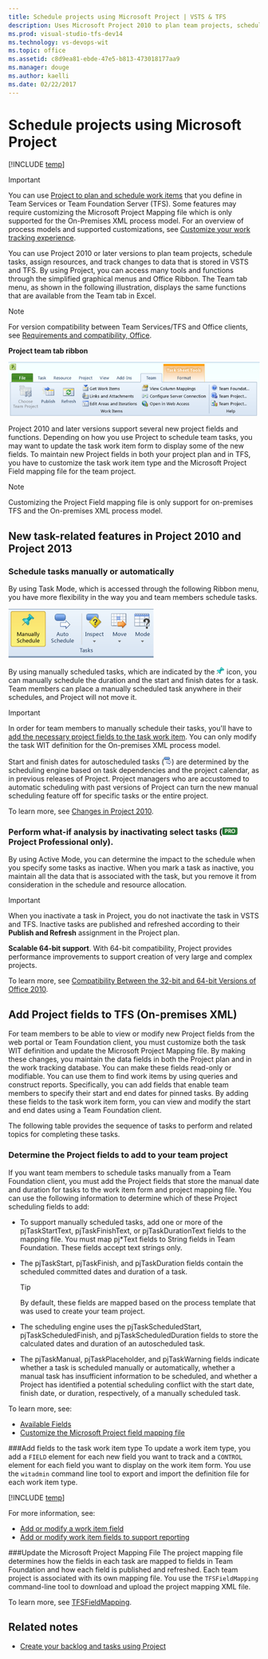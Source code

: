```yaml
---
title: Schedule projects using Microsoft Project | VSTS & TFS
description: Uses Microsoft Project 2010 to plan team projects, schedule tasks, assign resources, and track changes to data.
ms.prod: visual-studio-tfs-dev14
ms.technology: vs-devops-wit
ms.topic: office
ms.assetid: c8d9ea81-ebde-47e5-b813-473018177aa9
ms.manager: douge
ms.author: kaelli
ms.date: 02/22/2017  
---  
```


# Schedule projects using Microsoft Project  

[!INCLUDE [temp](../_shared/dev15-version-header.md)]


>[!IMPORTANT]  
>You can use [Project to plan and schedule work items](create-your-backlog-tasks-using-project.md) that you define in Team Services or Team Foundation Server (TFS). Some features may require customizing the Microsoft Project Mapping file which is only supported for the On-Premises XML process model. For an overview of process models and supported customizations, see [Customize your work tracking experience](../customize/customize-work.md).  

You can use Project 2010 or later versions to plan team projects, schedule tasks, assign resources, and track changes to data that is stored in VSTS and TFS. By using Project, you can access many tools and functions through the simplified graphical menus and Office Ribbon. The Team tab menu, as shown in the following illustration, displays the same functions that are available from the Team tab in Excel.

>[!NOTE]  
>For version compatibility between Team Services/TFS and Office clients, see [Requirements and compatibility, Office](../../accounts/requirements.md#office).  
 
**Project team tab ribbon** 

![Team Menu ribbon](_img/tfs_oiproj_ribbon.png "TFS_OIProj_Ribbon")  
  
  
Project 2010 and later versions support several new project fields and functions. Depending on how you use Project to schedule team tasks, you may want to update the task work item form to display some of the new fields. To maintain new Project fields in both your project plan and in TFS, you have to customize the task work item type and the Microsoft Project Field mapping file for the team project. 

>[!NOTE]  
>Customizing the Project Field mapping file is only support for on-premises TFS and the On-premises XML process model.  
  
<a name="NewFeatures"></a> 
##  New task-related features in Project 2010 and Project 2013  
 
### Schedule tasks manually or automatically
By using Task Mode, which is accessed through the following Ribbon menu, you have more flexibility in the way you and team members schedule tasks.

![Task mode scheduling ribbon menu options](_img/tfs_oiproj_taskmode_menu.png "TFS_OIProj_TaskMode_Menu")

By using manually scheduled tasks, which are indicated by the ![Pinned task icon](_img/tfs_oiproj_pintask_icon.png "TFS_OIProj_PinTask_Icon") icon, you can manually schedule the duration and the start and finish dates for a task. Team members can place a manually scheduled task anywhere in their schedules, and Project will not move it. 

>[!IMPORTANT]  
>In order for team members to manually schedule their tasks, you'll have to [add the necessary project fields to the task work item](#download). You can only modify the task WIT definition for the On-premises XML process model.  

Start and finish dates for autoscheduled tasks (![Auto Update Task Mode icon](_img/tfs_oiproj_autoupdate_icon.png "TFS_OIProj_AutoUpdate_Icon")) are determined by the scheduling engine based on task dependencies and the project calendar, as in previous releases of Project. Project managers who are accustomed to automatic scheduling with past versions of Project can turn the new manual scheduling feature off for specific tasks or the entire project.

To learn more, see [Changes in Project 2010](http://go.microsoft.com/fwlink/?LinkId=194857).  


### Perform what-if analysis by inactivating select tasks (![Project 2010 Professional Edition](_img/tfs_oiproj_ribbon_proicon.png "TFS_OIProj_Ribbon_ProIcon") **Project Professional only**). 

By using Active Mode, you can determine the impact to the schedule when you specify some tasks as inactive. When you mark a task as inactive, you maintain all the data that is associated with the task, but you remove it from consideration in the schedule and resource allocation. 

>[!IMPORTANT]  
>When you inactivate a task in Project, you do not inactivate the task in VSTS and TFS. Inactive tasks are published and refreshed according to their **Publish and Refresh** assignment in the Project plan.   

**Scalable 64-bit support**. With 64-bit compatibility, Project provides performance improvements to support creation of very large and complex projects.

To learn more, see [Compatibility Between the 32-bit and 64-bit Versions of Office 2010](http://go.microsoft.com/fwlink/?LinkId=194863).    

<a name="download"></a>   
##  Add Project fields to TFS (On-premises XML)  

For team members to be able to view or modify new Project fields from the web portal or Team Foundation client, you must customize both the task WIT definition and update the Microsoft Project Mapping file. By making these changes, you maintain the data fields in both the Project plan and in the work tracking database. You can make these fields read-only or modifiable. You can use them to find work items by using queries and construct reports. Specifically, you can add fields that enable team members to specify their start and end dates for pinned tasks. By adding these fields to the task work item form, you can view and modify the start and end dates using a Team Foundation client.  
  
The following table provides the sequence of tasks to perform and related topics for completing these tasks.  
  
### Determine the Project fields to add to your team project

If you want team members to schedule tasks manually from a Team Foundation client, you must add the Project fields that store the manual date and duration for tasks to the work item form and project mapping file. You can use the following information to determine which of these Project scheduling fields to add:
- To support manually scheduled tasks, add one or more of the pjTaskStartText, pjTaskFinishText, or pjTaskDurationText fields to the mapping file. You must map pj\*Text fields to String fields in Team Foundation. These fields accept text strings only.
- The pjTaskStart, pjTaskFinish, and pjTaskDuration fields contain the scheduled committed dates and duration of a task. 

	>[!TIP]  
	>By default, these fields are mapped based on the process template that was used to create your team project.

- The scheduling engine uses the pjTaskScheduledStart, pjTaskScheduledFinish, and pjTaskScheduledDuration fields to store the calculated dates and duration of an autoscheduled task.
- The pjTaskManual, pjTaskPlaceholder, and pjTaskWarning fields indicate whether a task is scheduled manually or automatically, whether a manual task has insufficient information to be scheduled, and whether a Project has identified a potential scheduling conflict with the start date, finish date, or duration, respectively, of a manually scheduled task. 

To learn more, see: 
- [Available Fields](https://support.office.com/en-us/article/Available-fields-reference-615a4563-1cc3-40f4-b66f-1b17e793a460)
- [Customize the Microsoft Project field mapping file](../reference/customize-project-field-mapping-file.md)

  
###Add fields to the task work item type
To update a work item type, you add a `FIELD` element for each new field you want to track and a `CONTROL` element for each field you want to display on the work item form. You use the `witadmin` command line tool to export and import the definition file for each work item type. 
 
[!INCLUDE [temp](../_shared/process-editor.md)]

For more information, see: 
- [Add or modify a work item field](../customize/add-modify-field.md)
- [Add or modify work item fields to support reporting](../reference/add-or-modify-work-item-fields-to-support-reporting.md)


###Update the Microsoft Project Mapping File
The project mapping file determines how the fields in each task are mapped to fields in Team Foundation and how each field is published and refreshed. Each team project is associated with its own mapping file. You use the `TFSFieldMapping` command-line tool to download and upload the project mapping XML file.

To learn more, see [TFSFieldMapping](../reference/upload-or-download-the-microsoft-project-mapping-file.md).   
  
## Related notes
- [Create your backlog and tasks using Project](create-your-backlog-tasks-using-project.md)